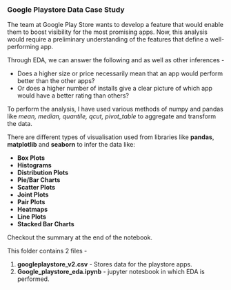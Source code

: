 ### **Google Playstore Data Case Study**

The team at Google Play Store wants to develop a feature that would enable them to boost visibility for the most promising apps. Now, this analysis would require a preliminary understanding of the features that define a well-performing app.

Through EDA, we can answer the following and as well as other inferences -

- Does a higher size or price necessarily mean that an app would perform better than the other apps? 
- Or does a higher number of installs give a clear picture of which app would have a better rating than others?

To perform the analysis, I have used various methods of numpy and pandas like
*mean, median, quantile, qcut, pivot_table* to aggregate and transform the data.

There are different types of visualisation used from libraries like **pandas**, **matplotlib** and **seaborn** to infer the data like:

- **Box Plots**
- **Histograms**
- **Distribution Plots**
- **Pie/Bar Charts**
- **Scatter Plots**
- **Joint Plots**
- **Pair Plots**
- **Heatmaps**
- **Line Plots**
- **Stacked Bar Charts**

Checkout the summary at the end of the notebook.

This folder contains 2 files -

1. **googleplaystore_v2.csv** - Stores data for the playstore apps.
2. **Google_playstore_eda.ipynb** - jupyter notesbook in which EDA is performed.
